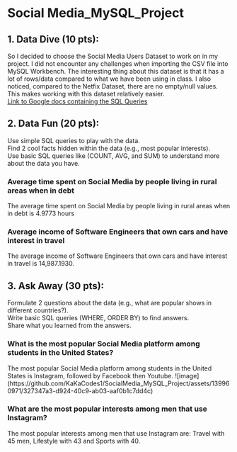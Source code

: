 # Social Media_MySQL_Project 

<h2>1. Data Dive (10 pts):</h2>

So I decided to choose the Social Media Users Dataset to work on in my project. I did not encounter any challenges when importing the CSV file into MySQL Workbench.
The interesting thing about this dataset is that it has a lot of rows/data compared to what we have been using in class. I also noticed, compared to the Netfix Dataset, there are no empty/null values. This makes working with this dataset relatively easier.<br>
<a href='https://docs.google.com/document/d/1JXnDeebj4ZgFVZ-LHA54-L62VKYUQ8nezWuF9QcHF2c/edit?usp=sharing'>Link to Google docs containing the SQL Queries</a>


<h2>2. Data Fun (20 pts):</h2>

Use simple SQL queries to play with the data.<br>
Find 2 cool facts hidden within the data (e.g., most popular interests).<br>
Use basic SQL queries like (COUNT, AVG, and SUM) to understand more about the data you have.

<h3>Average time spent on Social Media by people living in rural areas when in debt</h3>
The average time spent on Social Media by people living in rural areas when in debt is 4.9773 hours

<h3>Average income of Software Engineers that own cars and have interest in travel</h3>
The average income of Software Engineers that own cars and have interest in travel is 14,987.1930.

<h2>3. Ask Away (30 pts):</h2>

Formulate 2 questions about the data (e.g., what are popular shows in different countries?).<br>
Write basic SQL queries (WHERE, ORDER BY) to find answers.<br>
Share what you learned from the answers.

<h3>What is the most popular Social Media platform among students in the United States?</h3>
The most popular Social Media platform among students in the United States is Instagram, followed by Facebook then Youtube.
![image](https://github.com/KaKaCodes1/SocialMedia_MySQL_Project/assets/139960971/327347a3-d924-40c9-ab03-aaf0b1c7dd4c)


<h3>What are the most popular interests among men that use Instagram? </h3>
The most popular interests among men that use Instagram are: Travel with 45 men, Lifestyle with 43 and Sports with 40.
